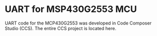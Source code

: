 # UART for MSP430G2553 MCU
UART code for the MCP430G2553 was developed in Code Composer Studio (CCS). The entire CCS project is located here.
